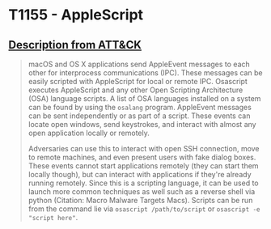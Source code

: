 # T1155 - AppleScript
## [Description from ATT&CK](https://attack.mitre.org/wiki/Technique/T1155)
<blockquote>macOS and OS X applications send AppleEvent messages to each other for interprocess communications (IPC). These messages can be easily scripted with AppleScript for local or remote IPC. Osascript executes AppleScript and any other Open Scripting Architecture (OSA) language scripts. A list of OSA languages installed on a system can be found by using the <code>osalang</code> program.
AppleEvent messages can be sent independently or as part of a script. These events can locate open windows, send keystrokes, and interact with almost any open application locally or remotely. 

Adversaries can use this to interact with open SSH connection, move to remote machines, and even present users with fake dialog boxes. These events cannot start applications remotely (they can start them locally though), but can interact with applications if they're already running remotely. Since this is a scripting language, it can be used to launch more common techniques as well such as a reverse shell via python  (Citation: Macro Malware Targets Macs). Scripts can be run from the command lie via <code>osascript /path/to/script</code> or <code>osascript -e "script here"</code>.</blockquote>


